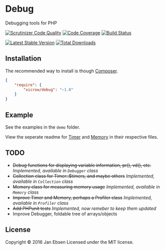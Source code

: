 # Debug
Debugging tools for PHP

[![Scrutinizer Code Quality](https://scrutinizer-ci.com/g/xicrow/debug/badges/quality-score.png?b=master)](https://scrutinizer-ci.com/g/xicrow/debug/?branch=master)
[![Code Coverage](https://scrutinizer-ci.com/g/xicrow/debug/badges/coverage.png?b=master)](https://scrutinizer-ci.com/g/xicrow/debug/?branch=master)
[![Build Status](https://scrutinizer-ci.com/g/xicrow/debug/badges/build.png?b=master)](https://scrutinizer-ci.com/g/xicrow/debug/build-status/master)

[![Latest Stable Version](https://poser.pugx.org/xicrow/debug/v/stable)](https://packagist.org/packages/xicrow/debug)
[![Total Downloads](https://poser.pugx.org/xicrow/debug/downloads)](https://packagist.org/packages/xicrow/debug)

## Installation
The recommended way to install is though [Composer](https://getcomposer.org/).
```JSON
{
    "require": {
        "xicrow/debug": "~1.0"
    }
}
```

## Example
See the examples in the `demo` folder.

View the seperate readme for [Timer](Timer.md) and [Memory](Memory.md) in their respective files.

## TODO
- ~~Debug functions for displaying variable information, pr(), vd(), etc.~~
	*Implemented, available in `Debugger` class*
- ~~Collection class for Timer::$timers, and maybe others~~
	*Implemented, available in `Collection` class*
- ~~Memory class for measuring memory usage~~
	*Implemented, available in `Memory` class*
- ~~Improve Timer and Memory, perhaps a Profiler class~~
	*Implemented, available in `Profiler` class*
- ~~Add PHPunit tests~~
	*Implemented, now remeber to keep them updated*
- Improve Debugger, foldable tree of arrays/objects

## License
Copyright &copy; 2016 Jan Ebsen
Licensed under the MIT license.

